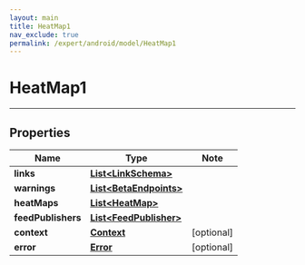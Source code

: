 ```yaml
---
layout: main
title: HeatMap1
nav_exclude: true
permalink: /expert/android/model/HeatMap1
---
```


# HeatMap1

---

## Properties

Name | Type | Note
---- | ---- | ----
**links** | [**List&lt;LinkSchema&gt;**](LinkSchema.md) | 
**warnings** | [**List&lt;BetaEndpoints&gt;**](BetaEndpoints.md) | 
**heatMaps** | [**List&lt;HeatMap&gt;**](HeatMap.md) | 
**feedPublishers** | [**List&lt;FeedPublisher&gt;**](FeedPublisher.md) | 
**context** | [**Context**](Context.md) | [optional] 
**error** | [**Error**](Error.md) | [optional] 

